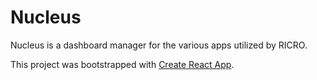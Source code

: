 # Nucleus

Nucleus is a dashboard manager for the various apps utilized by RICRO.

This project was bootstrapped with [Create React App](https://github.com/facebookincubator/create-react-app).
